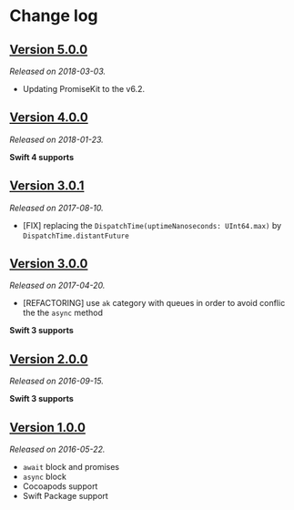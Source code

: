 # Change log

## [Version 5.0.0](https://github.com/yannickl/AwaitKit/releases/tag/5.0.0)
*Released on 2018-03-03.*

- Updating PromiseKit to the v6.2.

## [Version 4.0.0](https://github.com/yannickl/AwaitKit/releases/tag/4.0.0)
*Released on 2018-01-23.*

**Swift 4 supports**

## [Version 3.0.1](https://github.com/yannickl/AwaitKit/releases/tag/3.0.1)
*Released on 2017-08-10.*

- [FIX] replacing the `DispatchTime(uptimeNanoseconds: UInt64.max)` by `DispatchTime.distantFuture`

## [Version 3.0.0](https://github.com/yannickl/AwaitKit/releases/tag/3.0.0)
*Released on 2017-04-20.*

- [REFACTORING] use `ak` category with queues in order to avoid conflic the the `async` method

**Swift 3 supports**

## [Version 2.0.0](https://github.com/yannickl/AwaitKit/releases/tag/2.0.0)
*Released on 2016-09-15.*

**Swift 3 supports**

## [Version 1.0.0](https://github.com/yannickl/AwaitKit/releases/tag/1.0.0)
*Released on 2016-05-22.*

- `await` block and promises
- `async` block
- Cocoapods support
- Swift Package support
